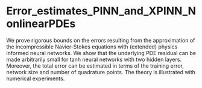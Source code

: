 # Error_estimates_PINN_and_XPINN_NonlinearPDEs

We prove rigorous bounds on the errors resulting from the approximation of the incompressible Navier-Stokes equations with (extended) physics informed neural networks. We show that the underlying PDE residual can be made arbitrarily small for tanh neural networks with two hidden layers. Moreover, the total error can be estimated in terms of the training error, network size and number of quadrature points. The theory is illustrated with numerical experiments.
